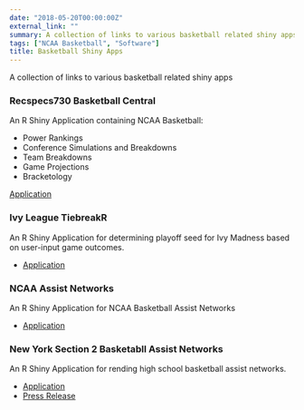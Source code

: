 ```yaml
---
date: "2018-05-20T00:00:00Z"
external_link: ""
summary: A collection of links to various basketball related shiny apps.
tags: ["NCAA Basketball", "Software"]
title: Basketball Shiny Apps
---
```


A collection of links to various basketball related shiny apps

### Recspecs730 Basketball Central
An R Shiny Application containing NCAA Basketball:

- Power Rankings
- Conference Simulations and Breakdowns
- Team Breakdowns
- Game Projections
- Bracketology

[Application](https://lbenz730.shinyapps.io/recspecs_basketball_central/)

### Ivy League TiebreakR
An R Shiny Application for determining playoff seed for Ivy Madness based on user-input game outcomes.

* [Application](https://lbenz730.shinyapps.io/ivy_tiebreaks/)

### NCAA Assist Networks
An R Shiny Application for NCAA Basketball Assist Networks

* [Application](https://lbenz730.shinyapps.io/assist_networks/)

### New York Section 2 Basketabll Assist Networks
An R Shiny Application for rending high school basketball assist networks.

* [Application](https://lbenz730.shinyapps.io/section_2_basketball_networks/)
* [Press Release](http://blogs.section2basketball.com/fromthestands/2018/07/31/new-assist-network-feature-to-analyze-section-2-teams-players/)